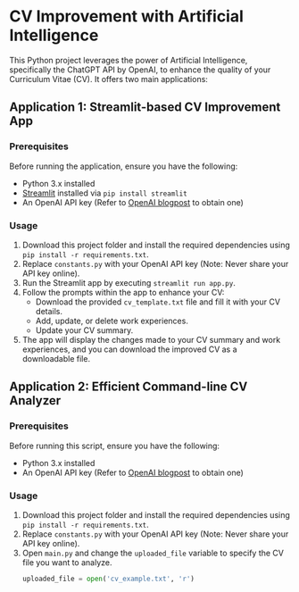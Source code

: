 # CV Improvement with Artificial Intelligence

This Python project leverages the power of Artificial Intelligence, specifically the ChatGPT API by OpenAI, to enhance the quality of your Curriculum Vitae (CV). It offers two main applications:

## Application 1: Streamlit-based CV Improvement App

### Prerequisites
Before running the application, ensure you have the following:
- Python 3.x installed
- [Streamlit](https://streamlit.io/) installed via `pip install streamlit`
- An OpenAI API key (Refer to [OpenAI blogpost](https://openai.com/blog/openai-api/) to obtain one)

### Usage
1. Download this project folder and install the required dependencies using `pip install -r requirements.txt`.
2. Replace `constants.py` with your OpenAI API key (Note: Never share your API key online).
3. Run the Streamlit app by executing `streamlit run app.py`.
4. Follow the prompts within the app to enhance your CV:
   - Download the provided `cv_template.txt` file and fill it with your CV details.
   - Add, update, or delete work experiences.
   - Update your CV summary.
5. The app will display the changes made to your CV summary and work experiences, and you can download the improved CV as a downloadable file.

## Application 2: Efficient Command-line CV Analyzer

### Prerequisites
Before running this script, ensure you have the following:
- Python 3.x installed
- An OpenAI API key (Refer to [OpenAI blogpost](https://openai.com/blog/openai-api/) to obtain one)

### Usage
1. Download this project folder and install the required dependencies using `pip install -r requirements.txt`.
2. Replace `constants.py` with your OpenAI API key (Note: Never share your API key online).
3. Open `main.py` and change the `uploaded_file` variable to specify the CV file you want to analyze.
   ```python
   uploaded_file = open('cv_example.txt', 'r')
